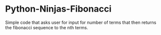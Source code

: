 # Python-Ninjas-Fibonacci

Simple code that asks user for input for number of terms that then returns the fibonacci sequence to the nth terms.
